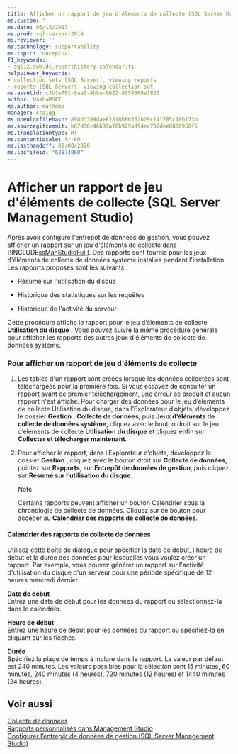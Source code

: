 ```yaml
---
title: Afficher un rapport de jeu d’éléments de collecte (SQL Server Management Studio) | Microsoft Docs
ms.custom: ''
ms.date: 06/13/2017
ms.prod: sql-server-2014
ms.reviewer: ''
ms.technology: supportability
ms.topic: conceptual
f1_keywords:
- sql12.swb.dc.reporthistory.calendar.f1
helpviewer_keywords:
- collection sets [SQL Server], viewing reports
- reports [SQL Server], viewing collection set
ms.assetid: c3b1e791-9aa1-4bba-9622-4954568e1820
author: MashaMSFT
ms.author: mathoma
manager: craigg
ms.openlocfilehash: 898dd309dae82818b60332b29c14f785c18b173b
ms.sourcegitcommit: b87d36c46b39af8b929ad94ec707dee8800950f5
ms.translationtype: MT
ms.contentlocale: fr-FR
ms.lasthandoff: 02/08/2020
ms.locfileid: "62873060"
---
```

# <a name="view-a-collection-set-report-sql-server-management-studio"></a>Afficher un rapport de jeu d'éléments de collecte (SQL Server Management Studio)
  Après avoir configuré l'entrepôt de données de gestion, vous pouvez afficher un rapport sur un jeu d'éléments de collecte dans [!INCLUDE[ssManStudioFull](../../includes/ssmanstudiofull-md.md)]. Des rapports sont fournis pour les jeux d'éléments de collecte de données système installés pendant l'installation. Les rapports proposés sont les suivants :  
  
-   Résumé sur l'utilisation du disque  
  
-   Historique des statistiques sur les requêtes  
  
-   Historique de l'activité du serveur  
  
 Cette procédure affiche le rapport pour le jeu d’éléments de collecte **Utilisation du disque** . Vous pouvez suivre la même procédure générale pour afficher les rapports des autres jeux d'éléments de collecte de données système.  
  
### <a name="to-view-a-collection-set-report"></a>Pour afficher un rapport de jeu d'éléments de collecte  
  
1.  Les tables d'un rapport sont créées lorsque les données collectées sont téléchargées pour la première fois. Si vous essayez de consulter un rapport avant ce premier téléchargement, une erreur se produit et aucun rapport n'est affiché. Pour charger des données pour le jeu d’éléments de collecte Utilisation du disque, dans l’Explorateur d’objets, développez le dossier **Gestion** , **Collecte de données**, puis **Jeux d’éléments de collecte de données système**, cliquez avec le bouton droit sur le jeu d’éléments de collecte **Utilisation du disque** et cliquez enfin sur **Collecter et télécharger maintenant**.  
  
2.  Pour afficher le rapport, dans l’Explorateur d’objets, développez le dossier **Gestion** , cliquez avec le bouton droit sur **Collecte de données**, pointez sur **Rapports**, sur **Entrepôt de données de gestion**, puis cliquez sur **Résumé sur l’utilisation du disque**.  
  
    > [!NOTE]  
    >  Certains rapports peuvent afficher un bouton Calendrier sous la chronologie de collecte de données. Cliquez sur ce bouton pour accéder au **Calendrier des rapports de collecte de données**.  
  
#### <a name="data-collection-report-calendar"></a>Calendrier des rapports de collecte de données  
 Utilisez cette boîte de dialogue pour spécifier la date de début, l'heure de début et la durée des données pour lesquelles vous voulez créer un rapport. Par exemple, vous pouvez générer un rapport sur l'activité d'utilisation du disque d'un serveur pour une période spécifique de 12 heures mercredi dernier.  
  
 **Date de début**  
 Entrez une date de début pour les données du rapport ou sélectionnez-la dans le calendrier.  
  
 **Heure de début**  
 Entrez une heure de début pour les données du rapport ou spécifiez-la en cliquant sur les flèches.  
  
 **Durée**  
 Spécifiez la plage de temps à inclure dans le rapport. La valeur par défaut est 240 minutes. Les valeurs possibles pour la sélection sont 15 minutes, 60 minutes, 240 minutes (4 heures), 720 minutes (12 heures) et 1440 minutes (24 heures).  
  
## <a name="see-also"></a>Voir aussi  
 [Collecte de données](data-collection.md)   
 [Rapports personnalisés dans Management Studio](../../ssms/object/custom-reports-in-management-studio.md)   
 [Configurer l’entrepôt de données de gestion &#40;SQL Server Management Studio&#41;](configure-the-management-data-warehouse-sql-server-management-studio.md)  
  
  
